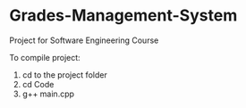 # Grades-Management-System
Project for Software Engineering Course

To compile project: 

1. cd to the project folder
2. cd Code
3. g++ main.cpp
